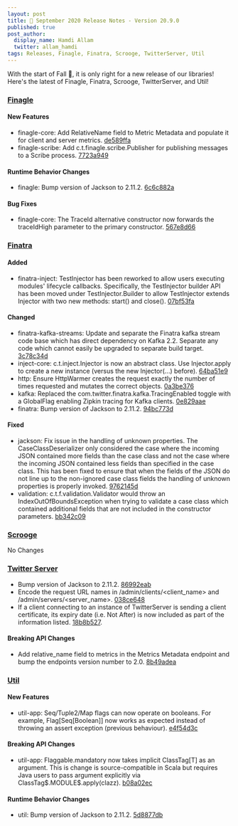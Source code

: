 ```yaml
---
layout: post
title: 🍁 September 2020 Release Notes - Version 20.9.0
published: true
post_author:
  display_name: Hamdi Allam
  twitter: allam_hamdi
tags: Releases, Finagle, Finatra, Scrooge, TwitterServer, Util
---
```


With the start of Fall 🍁, it is only right for a new release of our libraries! Here's the latest of Finagle, Finatra, Scrooge, TwitterServer, and Util!

### [Finagle](https://github.com/twitter/finagle/)

#### New Features

-   finagle-core: Add RelativeName field to Metric Metadata and populate it for
    client and server metrics. [de589ffa](https://github.com/twitter/finagle/commit/de589ffad1e51174f96a31e6a58d4123725b5f1c)
-   finagle-scribe: Add c.t.finagle.scribe.Publisher for publishing messages to a
    Scribe process. [7723a949](https://github.com/twitter/finagle/commit/7723a949eae3efa0d9a256a816712716e4f10ce5)

#### Runtime Behavior Changes

-   finagle: Bump version of Jackson to 2.11.2. [6c6c882a](https://github.com/twitter/finagle/commit/6c6c882a2044f752d3462fb619372060b3a92d8b)

#### Bug Fixes

-   finagle-core: The TraceId alternative constructor now forwards the traceIdHigh parameter to
    the primary constructor. [567e8d66](https://github.com/twitter/finagle/commit/567e8d66d5659feb876e3e96c4f2e7d257edc971)

### [Finatra](https://github.com/twitter/finatra/)

#### Added

-   finatra-inject: TestInjector has been reworked to allow users executing modules' lifecycle
    callbacks. Specifically, the TestInjector builder API has been moved under TestInjector.Builder
    to allow TestInjector extends Injector with two new methods: start() and close().
    [07bf53fa](https://github.com/twitter/finatra/commit/07bf53face428674b6d6fab97d81ebddaf14396a)

#### Changed

-   finatra-kafka-streams: Update and separate the Finatra kafka stream code base which has direct
    dependency on Kafka 2.2. Separate any code which cannot easily be upgraded to separate build
    target. [3c78c34d](https://github.com/twitter/finatra/commit/3c78c34df0c55f3b5dec9717d54749a3f5dc751e)
-   inject-core: c.t.inject.Injector is now an abstract class. Use Injector.apply to create
    a new instance (versus the new Injector(...) before). [64ba51e9](https://github.com/twitter/finatra/commit/64ba51e97a64f866d951b7e11afc03c5f6a0597b)
-   http: Ensure HttpWarmer creates the request exactly the number of times requested and
    mutates the correct objects. [0a3be376](https://github.com/twitter/finatra/commit/0a3be37679922dd7234c6cf5297170da87ca4063)
-   kafka: Replaced the com.twitter.finatra.kafka.TracingEnabled toggle with a GlobalFlag enabling
    Zipkin tracing for Kafka clients. [0e829aae](https://github.com/twitter/finatra/commit/0e829aae6326ed6a05582d069033094c62714e3f)
-   finatra: Bump version of Jackson to 2.11.2. [94bc773d](https://github.com/twitter/finatra/commit/94bc773dd2377d02f7c7b71b2581828aa336b55d)

#### Fixed

-   jackson: Fix issue in the handling of unknown properties. The CaseClassDeserializer only
    considered the case where the incoming JSON contained more fields than the case class and
    not the case where the incoming JSON contained less fields than specified in the case class.
    This has been fixed to ensure that when the fields of the JSON do not line up to the
    non-ignored case class fields the handling of unknown properties is properly invoked.
    [9762145d](https://github.com/twitter/finatra/commit/9762145d00cc679cd80d036d3465b63675f998d8)
-   validation: c.t.f.validation.Validator would throw an IndexOutOfBoundsException when
    trying to validate a case class which contained additional fields that are not included in the
    constructor parameters. [bb342c09](https://github.com/twitter/finatra/commit/bb342c096dfbf0d5de5e9c5b416d65177b37ca8b)

### [Scrooge](https://github.com/twitter/scrooge/)

No Changes

### [Twitter Server](https://github.com/twitter/twitter-server/)

-   Bump version of Jackson to 2.11.2. [86992eab](https://github.com/twitter/twitter-server/commit/86992eabf5197bed91bb0ebd277f66b39094f89b)
-   Encode the request URL names in /admin/clients/&lt;client\_name&gt; and /admin/servers/&lt;server\_name&gt;.
    [038ce648](https://github.com/twitter/twitter-server/commit/038ce6482d4b3bdd951dfb39abdd40039d87650a)
-   If a client connecting to an instance of TwitterServer is sending a client certificate,
    its expiry date (i.e. Not After) is now included as part of the information listed.
    [18b8b527](https://github.com/twitter/twitter-server/commit/18b8b5276ab9b6d6787fc7a6eb074ba41d20853d).

#### Breaking API Changes

-   Add relative\_name field to metrics in the Metrics Metadata endpoint and bump the
    endpoints version number to 2.0. [8b49adea](https://github.com/twitter/twitter-server/commit/8b49adea5ff2ddd05f45c4565877679f1b21d79f)


### [Util](https://github.com/twitter/util/)

#### New Features

-   util-app: Seq/Tuple2/Map flags can now operate on booleans. For example,
    Flag\[Seq\[Boolean\]\] now works as expected instead of throwing an assert exception (previous
    behaviour). [e4f54d3c](https://github.com/twitter/util/commit/e4f54d3c18b0ddc864a36b90ecbcbd7f1ed6b846)

#### Breaking API Changes

-   util-app: Flaggable.mandatory now takes implicit ClassTag\[T\] as an argument. This is change is
    source-compatible in Scala but requires Java users to pass argument explicitly via
    ClassTag\$.MODULE\$.apply(clazz). [b08a02ec](https://github.com/twitter/util/commit/b08a02ec68ca2e987ecec0cb5f7b177d9dccb831)

#### Runtime Behavior Changes

-   util: Bump version of Jackson to 2.11.2. [5d8877db](https://github.com/twitter/util/commit/5d8877dba7cdf278c105ab4747c7886d633dc38b)
